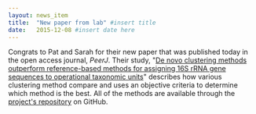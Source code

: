```yaml
---
layout: news_item
title:  "New paper from lab" #insert title
date:   2015-12-08 #insert date here
---
```


Congrats to Pat and Sarah for their new paper that was published today in the open access journal, *PeerJ*. Their study, "<a href="https://peerj.com/articles/1487/">De novo clustering methods outperform reference-based methods for assigning 16S rRNA gene sequences to operational taxonomic units</a>" describes how various clustering method compare and uses an objective criteria to determine which method is the best. All of the methods are available through the <a href="https://github.com/SchlossLab/Schloss_Cluster_PeerJ_2015">project's repository</a> on GitHub.
